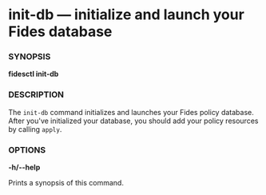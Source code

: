 # init-db &mdash; initialize and launch your Fides database


### SYNOPSIS

**fidesctl init-db**


### DESCRIPTION

The `init-db` command initializes and launches your Fides policy database. After you've initialized your database, you should add your policy resources by calling `apply`.

### OPTIONS

**-h/--help**

Prints a synopsis of this command.
